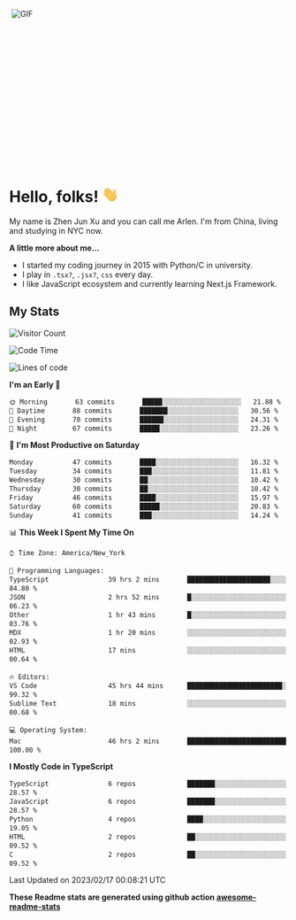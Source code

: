 <img align="right" alt="GIF" src="https://media.giphy.com/media/xUA7bdpLxQhsSQdyog/giphy.gif" width="500" height="320" />

# Hello, folks! <img src="https://raw.githubusercontent.com/arlenxuzj/arlenxuzj/master/assets/wave.gif" width="30px">

My name is Zhen Jun Xu and you can call me Arlen. I'm from China, living and studying in NYC now.

**A little more about me...**

 - I started my coding journey in 2015 with Python/C in university.
 - I play in `.tsx?`, `.jsx?`, `css` every day.
 - I like JavaScript ecosystem and currently learning Next.js Framework.

## My Stats

![Visitor Count](https://komarev.com/ghpvc/?username=arlenxuzj&color=blue&label=Profile+Views)

<!--START_SECTION:waka-->
![Code Time](http://img.shields.io/badge/Code%20Time-3%2C077%20hrs%2029%20mins-blue)

![Lines of code](https://img.shields.io/badge/From%20Hello%20World%20I%27ve%20Written-431%20Thousand%20lines%20of%20code-blue)

**I'm an Early 🐤** 

```text
🌞 Morning       63 commits       █████░░░░░░░░░░░░░░░░░░░░   21.88 % 
🌆 Daytime       88 commits       ███████░░░░░░░░░░░░░░░░░░   30.56 % 
🌃 Evening       70 commits       ██████░░░░░░░░░░░░░░░░░░░   24.31 % 
🌙 Night         67 commits       █████░░░░░░░░░░░░░░░░░░░░   23.26 % 

```
📅 **I'm Most Productive on Saturday** 

```text
Monday          47 commits       ████░░░░░░░░░░░░░░░░░░░░░   16.32 % 
Tuesday         34 commits       ███░░░░░░░░░░░░░░░░░░░░░░   11.81 % 
Wednesday       30 commits       ██░░░░░░░░░░░░░░░░░░░░░░░   10.42 % 
Thursday        30 commits       ██░░░░░░░░░░░░░░░░░░░░░░░   10.42 % 
Friday          46 commits       ████░░░░░░░░░░░░░░░░░░░░░   15.97 % 
Saturday        60 commits       █████░░░░░░░░░░░░░░░░░░░░   20.83 % 
Sunday          41 commits       ███░░░░░░░░░░░░░░░░░░░░░░   14.24 % 

```


📊 **This Week I Spent My Time On** 

```text
⌚︎ Time Zone: America/New_York

💬 Programming Languages: 
TypeScript               39 hrs 2 mins       █████████████████████░░░░   84.80 % 
JSON                     2 hrs 52 mins       █░░░░░░░░░░░░░░░░░░░░░░░░   06.23 % 
Other                    1 hr 43 mins        █░░░░░░░░░░░░░░░░░░░░░░░░   03.76 % 
MDX                      1 hr 20 mins        ░░░░░░░░░░░░░░░░░░░░░░░░░   02.93 % 
HTML                     17 mins             ░░░░░░░░░░░░░░░░░░░░░░░░░   00.64 % 

🔥 Editors: 
VS Code                  45 hrs 44 mins      ████████████████████████░   99.32 % 
Sublime Text             18 mins             ░░░░░░░░░░░░░░░░░░░░░░░░░   00.68 % 

💻 Operating System: 
Mac                      46 hrs 2 mins       █████████████████████████   100.00 % 

```

**I Mostly Code in TypeScript** 

```text
TypeScript               6 repos             ███████░░░░░░░░░░░░░░░░░░   28.57 % 
JavaScript               6 repos             ███████░░░░░░░░░░░░░░░░░░   28.57 % 
Python                   4 repos             ████░░░░░░░░░░░░░░░░░░░░░   19.05 % 
HTML                     2 repos             ██░░░░░░░░░░░░░░░░░░░░░░░   09.52 % 
C                        2 repos             ██░░░░░░░░░░░░░░░░░░░░░░░   09.52 % 

```



 Last Updated on 2023/02/17 00:08:21 UTC
<!--END_SECTION:waka-->

**These Readme stats are generated using github action [awesome-readme-stats](https://github.com/anmol098/waka-readme-stats)**


